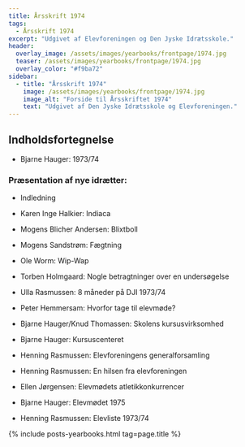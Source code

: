 ```yaml
---
title: Årsskrift 1974
tags:
  - Årsskrift 1974
excerpt: "Udgivet af Elevforeningen og Den Jyske Idrætsskole."
header:
  overlay_image: /assets/images/yearbooks/frontpage/1974.jpg
  teaser: /assets/images/yearbooks/frontpage/1974.jpg
  overlay_color: "#f9ba72"
sidebar:
  - title: "Årsskrift 1974"
    image: /assets/images/yearbooks/frontpage/1974.jpg
    image_alt: "Forside til Årsskriftet 1974"
    text: "Udgivet af Den Jyske Idrætsskole og Elevforeningen."
---
```


## Indholdsfortegnelse

- Bjarne Hauger: 1973/74

### Præsentation af nye idrætter:

- Indledning
- Karen Inge Halkier: Indiaca
- Mogens Blicher Andersen: Blixtboll
- Mogens Sandstrøm: Fægtning
- Ole Worm: Wip-Wap

- Torben Holmgaard: Nogle betragtninger over en undersøgelse
- Ulla Rasmussen: 8 måneder på DJI 1973/74
- Peter Hemmersam: Hvorfor tage til elevmøde?
- Bjarne Hauger/Knud Thomassen: Skolens kursusvirksomhed
- Bjarne Hauger: Kursuscenteret
- Henning Rasmussen: Elevforeningens generalforsamling
- Henning Rasmussen: En hilsen fra elevforeningen
- Ellen Jørgensen: Elevmødets atletikkonkurrencer
- Bjarne Hauger: Elevmødet 1975
- Henning Rasmussen: Elevliste 1973/74

{% include posts-yearbooks.html tag=page.title %}
